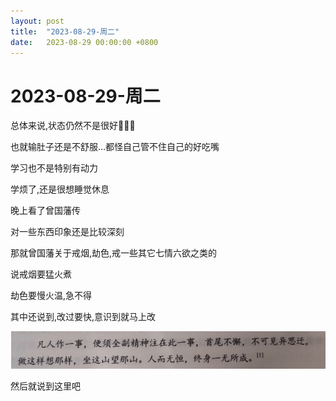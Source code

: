 ```yaml
---
layout: post
title:  "2023-08-29-周二"
date:   2023-08-29 00:00:00 +0800
---
```




# 2023-08-29-周二



总体来说,状态仍然不是很好🤣🤣🤣

也就输肚子还是不舒服...都怪自己管不住自己的好吃嘴

学习也不是特别有动力

学烦了,还是很想睡觉休息



晚上看了曾国藩传

对一些东西印象还是比较深刻

那就曾国藩关于戒烟,劫色,戒一些其它七情六欲之类的

说戒烟要猛火煮

劫色要慢火温,急不得

其中还说到,改过要快,意识到就马上改

![image-20230916044358302](https://raw.githubusercontent.com/i1oveyou/2023-year/master/_posts/08.August/img/image-20230916044358302.png)

然后就说到这里吧
